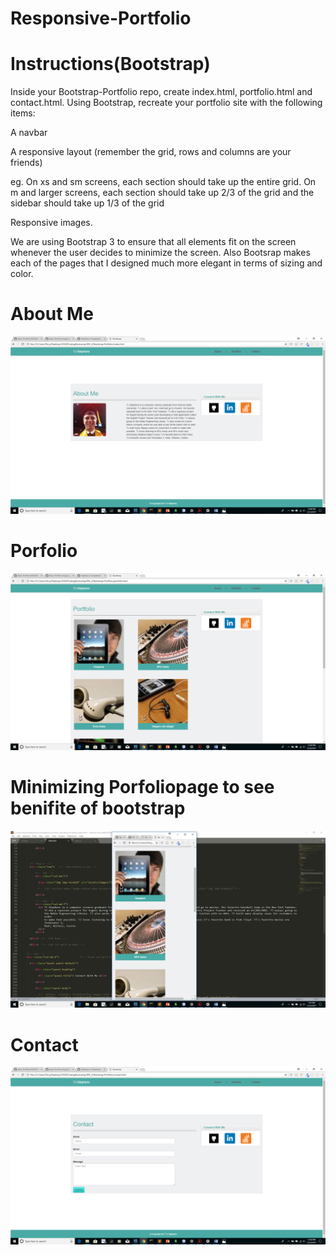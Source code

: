 # Responsive-Portfolio

# Instructions(Bootstrap)
Inside your Bootstrap-Portfolio repo, create index.html, portfolio.html and contact.html.
Using Bootstrap, recreate your portfolio site with the following items:



A navbar

A responsive layout (remember the grid, rows and columns are your friends)


eg. On xs and sm screens, each section should take up the entire grid. On m and larger screens, each section should take up 2/3 of the grid and the sidebar should take up 1/3 of the grid


Responsive images.

We are using Bootstrap 3 to ensure that all elements fit on the screen whenever the user decides to minimize the screen. Also Bootsrap makes each of the pages that I designed much more elegant in terms of sizing and color.

# About Me
![About Me](https://github.com/tdsteph1/Responsive-Portfolio/blob/master/assets/images/img1.png)

# Porfolio
![portfolio](https://github.com/tdsteph1/Responsive-Portfolio/blob/master/assets/images/img2.png)

# Minimizing Porfoliopage to see benifite of bootstrap
![portfolio](https://github.com/tdsteph1/Responsive-Portfolio/blob/master/assets/images/img3.png)

# Contact
![portfolio](https://github.com/tdsteph1/Responsive-Portfolio/blob/master/assets/images/img4.png)

